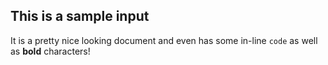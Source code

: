 ## This is a sample input

It is a pretty nice looking document and even has some in-line `code` as well as **bold** characters! 
